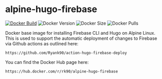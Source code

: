 # alpine-hugo-firebase

[![Docker Build](https://github.com/ryank90/alpine-hugo-firebase/actions/workflows/build.yml/badge.svg)](https://github.com/ryank90/alpine-hugo-firebase/actions/workflows/build.yml)
![Docker Version](https://img.shields.io/github/v/tag/rk90/alpine-hugo-firebase)
![Docker Size](https://img.shields.io/docker/image-size/rk90/alpine-hugo-firebase?sort=date)
![Docker Pulls](https://img.shields.io/docker/pulls/rk90/alpine-hugo-firebase)

Docker base image for installing Firebase CLI and Hugo on Alpine Linux. This is used to support the automatic deployment of changes to Firebase via Github actions as outlined here:

`https://github.com/Ryank90/action-hugo-firebase-deploy`

You can find the Docker Hub page here:

`https://hub.docker.com/r/rk90/alpine-hugo-firebase`
